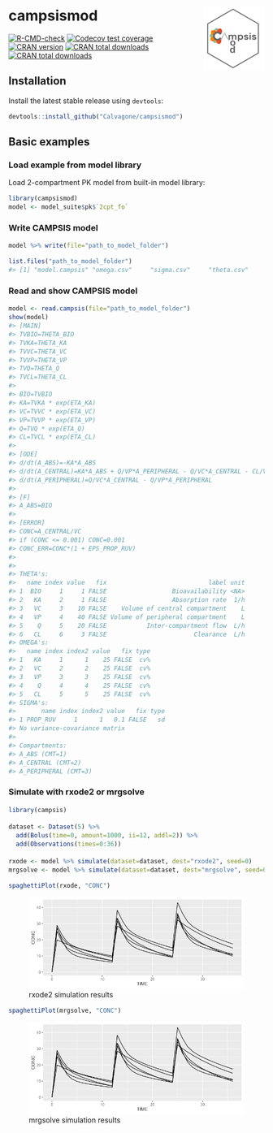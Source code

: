 
# campsismod <img src='man/figures/logo.png' align="right" alt="" width="120" />

<!-- badges: start -->

[![R-CMD-check](https://github.com/Calvagone/campsismod/workflows/R-CMD-check/badge.svg)](https://github.com/Calvagone/campsismod/actions)
[![Codecov test
coverage](https://codecov.io/gh/Calvagone/campsismod/graph/badge.svg)](https://app.codecov.io/gh/Calvagone/campsismod)
[![CRAN
version](http://www.r-pkg.org/badges/version/campsismod)](https://cran.r-project.org/package=campsismod)
[![CRAN total
downloads](https://cranlogs.r-pkg.org/badges/grand-total/campsismod)](https://cran.r-project.org/package=campsismod)
[![CRAN total
downloads](https://cranlogs.r-pkg.org/badges/campsismod)](https://cran.r-project.org/package=campsismod)
<!-- badges: end -->

## Installation

Install the latest stable release using `devtools`:

``` r
devtools::install_github("Calvagone/campsismod")
```

## Basic examples

### Load example from model library

Load 2-compartment PK model from built-in model library:

``` r
library(campsismod)
model <- model_suite$pk$`2cpt_fo`
```

### Write CAMPSIS model

``` r
model %>% write(file="path_to_model_folder")
```

``` r
list.files("path_to_model_folder")
#> [1] "model.campsis" "omega.csv"     "sigma.csv"     "theta.csv"
```

### Read and show CAMPSIS model

``` r
model <- read.campsis(file="path_to_model_folder")
show(model)
#> [MAIN]
#> TVBIO=THETA_BIO
#> TVKA=THETA_KA
#> TVVC=THETA_VC
#> TVVP=THETA_VP
#> TVQ=THETA_Q
#> TVCL=THETA_CL
#> 
#> BIO=TVBIO
#> KA=TVKA * exp(ETA_KA)
#> VC=TVVC * exp(ETA_VC)
#> VP=TVVP * exp(ETA_VP)
#> Q=TVQ * exp(ETA_Q)
#> CL=TVCL * exp(ETA_CL)
#> 
#> [ODE]
#> d/dt(A_ABS)=-KA*A_ABS
#> d/dt(A_CENTRAL)=KA*A_ABS + Q/VP*A_PERIPHERAL - Q/VC*A_CENTRAL - CL/VC*A_CENTRAL
#> d/dt(A_PERIPHERAL)=Q/VC*A_CENTRAL - Q/VP*A_PERIPHERAL
#> 
#> [F]
#> A_ABS=BIO
#> 
#> [ERROR]
#> CONC=A_CENTRAL/VC
#> if (CONC <= 0.001) CONC=0.001
#> CONC_ERR=CONC*(1 + EPS_PROP_RUV)
#> 
#> 
#> THETA's:
#>   name index value   fix                            label unit
#> 1  BIO     1     1 FALSE                  Bioavailability <NA>
#> 2   KA     2     1 FALSE                  Absorption rate  1/h
#> 3   VC     3    10 FALSE    Volume of central compartment    L
#> 4   VP     4    40 FALSE Volume of peripheral compartment    L
#> 5    Q     5    20 FALSE           Inter-compartment flow  L/h
#> 6   CL     6     3 FALSE                        Clearance  L/h
#> OMEGA's:
#>   name index index2 value   fix type
#> 1   KA     1      1    25 FALSE  cv%
#> 2   VC     2      2    25 FALSE  cv%
#> 3   VP     3      3    25 FALSE  cv%
#> 4    Q     4      4    25 FALSE  cv%
#> 5   CL     5      5    25 FALSE  cv%
#> SIGMA's:
#>       name index index2 value   fix type
#> 1 PROP_RUV     1      1   0.1 FALSE   sd
#> No variance-covariance matrix
#> 
#> Compartments:
#> A_ABS (CMT=1)
#> A_CENTRAL (CMT=2)
#> A_PERIPHERAL (CMT=3)
```

### Simulate with rxode2 or mrgsolve

``` r
library(campsis)

dataset <- Dataset(5) %>%
  add(Bolus(time=0, amount=1000, ii=12, addl=2)) %>%
  add(Observations(times=0:36))

rxode <- model %>% simulate(dataset=dataset, dest="rxode2", seed=0)
mrgsolve <- model %>% simulate(dataset=dataset, dest="mrgsolve", seed=0)
```

``` r
spaghettiPlot(rxode, "CONC")
```

<figure>
<img src="vignettes/resources/results_rxode.png"
alt="rxode2 simulation results" />
<figcaption aria-hidden="true">rxode2 simulation results</figcaption>
</figure>

``` r
spaghettiPlot(mrgsolve, "CONC")
```

<figure>
<img src="vignettes/resources/results_mrgsolve.png"
alt="mrgsolve simulation results" />
<figcaption aria-hidden="true">mrgsolve simulation results</figcaption>
</figure>
